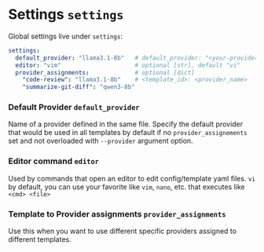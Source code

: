 # Settings `settings`

Global settings live under `settings`:

```yaml
settings:
  default_provider: "llama3.1-8b"   # default_provider: "<your-provider-name>"
  editor: "vim"                     # optional [str], default "vi"
  provider_assignments:             # optional [dict]
    "code-review": "llama3.1-8b"    # <template_id>: <provider_name>
    "summarize-git-diff": "qwen3-8b"
```

### Default Provider `default_provider`
Name of a provider defined in the same file.
Specify the default provider that would be used in all templates by default if no `provider_assignements` set and not overloaded with `--provider` argument option.

### Editor command `editor`
Used by commands that open an editor to edit config/template yaml files. 
`vi` by default, you can use your favorite like `vim`, `nano`, etc. that executes like `<cmd> <file>`

### Template to Provider assignments `provider_assignments`
Use this when you want to use different specific providers assigned to different templates.

